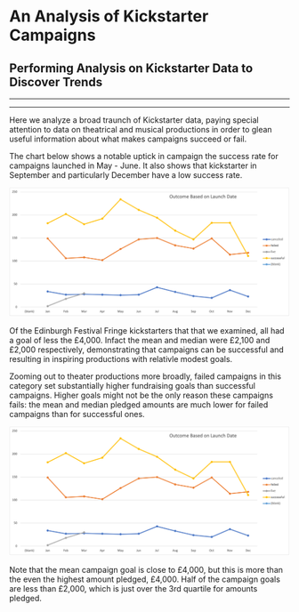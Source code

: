 # An Analysis of Kickstarter Campaigns
## Performing Analysis on Kickstarter Data to Discover Trends
---
---
Here we analyze a broad traunch of Kickstarter data, paying special attention to data on theatrical and musical productions in order to glean useful information about what makes campaigns succeed or fail.  

The chart below shows a notable uptick in campaign the success rate for campaigns launched in May - June. It also shows that kickstarter in September and particularly December have a low success rate.

![Outcome Based on Launch Date.png](https://github.com/brendan-oi/kickstarter-analysis/blob/main/Outcome%20Based%20on%20Launch%20Date.png)

Of the Edinburgh Festival Fringe kickstarters that that we examined, all had a goal of less the £4,000. Infact the mean and median were £2,100 and £2,000 respectively, demonstrating that campaigns can be successful and resulting in inspiring productions with relativle modest goals.

Zooming out to theater productions more broadly, failed campaigns in this category set substantially higher fundraising goals than successful campaigns. Higher goals might not be the only reason these campaigns fails: the mean and median pledged amounts are much lower for failed campaigns than for successful ones. 

![GoalvPledgesBritishMusicals.png](https://github.com/brendan-oi/kickstarter-analysis/blob/main/Outcome%20Based%20on%20Launch%20Date.png)

Note that the mean campaign goal is close to £4,000, but this is more than the even the highest amount pledged, £4,000. Half of the campaign goals are less than £2,000, which is just over the 3rd quartile for amounts pledged.
